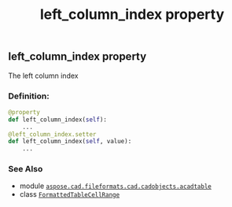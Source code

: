 ﻿---
title: left_column_index property
second_title: Aspose.CAD for Python via .NET API References
description: 
type: docs
weight: 40
url: /python-net/aspose.cad.fileformats.cad.cadobjects.acadtable/formattedtablecellrange/left_column_index/
is_root: false
---

## left_column_index property


The left column index
### Definition:
```python
@property
def left_column_index(self):
    ...
@left_column_index.setter
def left_column_index(self, value):
    ...
```

### See Also
* module [`aspose.cad.fileformats.cad.cadobjects.acadtable`](../../)
* class [`FormattedTableCellRange`](/cad/python-net/aspose.cad.fileformats.cad.cadobjects.acadtable/formattedtablecellrange)
